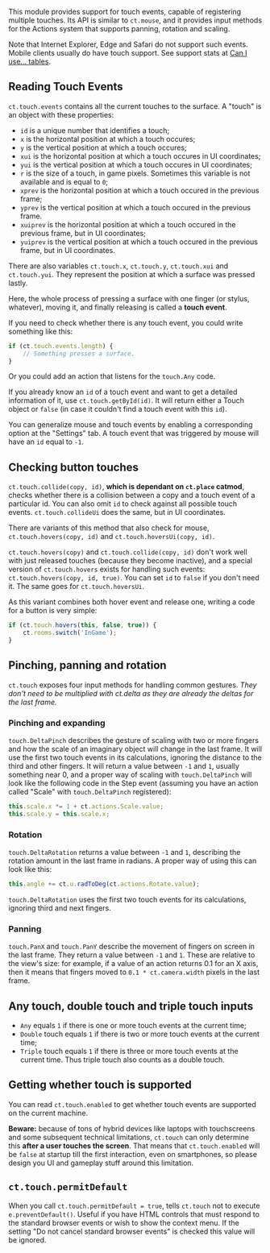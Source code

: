 This module provides support for touch events, capable of registering multiple touches. Its API is similar to `ct.mouse`, and it provides input methods for the Actions system that supports panning, rotation and scaling.

Note that Internet Explorer, Edge and Safari do not support such events. Mobile clients usually do have touch support. See support stats at [Can I use… tables](https://caniuse.com/#feat=touch).

## Reading Touch Events

`ct.touch.events` contains all the current touches to the surface. A "touch" is an object with these properties:

* `id` is a unique number that identifies a touch;
* `x` is the horizontal position at which a touch occures;
* `y` is the vertical position at which a touch occures;
* `xui` is the horizontal position at which a touch occures in UI coordinates;
* `yui` is the vertical position at which a touch occures in UI coordinates;
* `r` is the size of a touch, in game pixels. Sometimes this variable is not available and is equal to `0`;
* `xprev` is the horizontal position at which a touch occured in the previous frame;
* `yprev` is the vertical position at which a touch occured in the previous frame.
* `xuiprev` is the horizontal position at which a touch occured in the previous frame, but in UI coordinates;
* `yuiprev` is the vertical position at which a touch occured in the previous frame, but in UI coordinates.

There are also variables `ct.touch.x`, `ct.touch.y`, `ct.touch.xui` and `ct.touch.yui`. They represent the position at which a surface was pressed lastly.

Here, the whole process of pressing a surface with one finger (or stylus, whatever), moving it, and finally releasing is called a **touch event**.

If you need to check whether there is any touch event, you could write something like this:

```js
if (ct.touch.events.length) {
    // Something presses a surface.
}
```

Or you could add an action that listens for the `touch.Any` code.

If you already know an `id` of a touch event and want to get a detailed information of it, use `ct.touch.getById(id)`. It will return either a Touch object or `false` (in case it couldn't find a touch event with this `id`).

You can generalize mouse and touch events by enabling a corresponding option at the "Settings" tab. A touch event that was triggered by mouse will have an `id` equal to `-1`.

## Checking button touches

`ct.touch.collide(copy, id)`, **which is dependant on `ct.place` catmod**, checks whether there is a collision between a copy and a touch event of a particular id. You can also omit `id` to check against all possible touch events. `ct.touch.collideUi` does the same, but in UI coordinates.

There are variants of this method that also check for mouse, `ct.touch.hovers(copy, id)` and `ct.touch.hoversUi(copy, id)`.

`ct.touch.hovers(copy)` and `ct.touch.collide(copy, id)` don't work well with just released touches (because they become inactive), and a special version of `ct.touch.hovers` exists for handling such events: `ct.touch.hovers(copy, id, true)`. You can set `id` to `false` if you don't need it. The same goes for `ct.touch.hoversUi`.

As this variant combines both hover event and release one, writing a code for a button is very simple:

```js
if (ct.touch.hovers(this, false, true)) {
    ct.rooms.switch('InGame');
}
```

## Pinching, panning and rotation

`ct.touch` exposes four input methods for handling common gestures. *They don't need to be multiplied with ct.delta as they are already the deltas for the last frame.*

### Pinching and expanding

`touch.DeltaPinch` describes the gesture of scaling with two or more fingers and how the scale of an imaginary object will change in the last frame. It will use the first two touch events in its calculations, ignoring the distance to the third and other fingers. It will return a value between `-1` and `1`, usually something near 0, and a proper way of scaling with `touch.DeltaPinch` will look like the following code in the Step event (assuming you have an action called "Scale" with `touch.DeltaPinch` registered):

```js
this.scale.x *= 1 + ct.actions.Scale.value;
this.scale.y = this.scale.x;
```

### Rotation

`touch.DeltaRotation` returns a value between `-1` and `1`, describing the rotation amount in the last frame in radians. A proper way of using this can look like this:

```js
this.angle += ct.u.radToDeg(ct.actions.Rotate.value);
```

`touch.DeltaRotation` uses the first two touch events for its calculations, ignoring third and next fingers.

### Panning

`touch.PanX` and `touch.PanY` describe the movement of fingers on screen in the last frame. They return a value between `-1` and `1`. These are relative to the view's size: for example, if a value of an action returns 0.1 for an X axis, then it means that fingers moved to `0.1 * ct.camera.width` pixels in the last frame.

## Any touch, double touch and triple touch inputs

* `Any` equals `1` if there is one or more touch events at the current time;
* `Double` touch equals `1` if there is two or more touch events at the current time;
* `Triple` touch equals `1` if there is three or more touch events at the current time. Thus triple touch also counts as a double touch.

## Getting whether touch is supported

You can read `ct.touch.enabled` to get whether touch events are supported on the current machine.

**Beware:** because of tons of hybrid devices like laptops with touchscreens and some subsequent technical limitations, `ct.touch` can only determine this **after a user touches the screen**. That means that `ct.touch.enabled` will be `false` at startup till the first interaction, even on smartphones, so please design you UI and gameplay stuff around this limitation.

## `ct.touch.permitDefault`

When you call `ct.touch.permitDefault = true`, tells `ct.touch` not to execute `e.preventDefault()`. Useful if you have HTML controls that must respond to the standard browser events or wish to show the context menu. If the setting "Do not cancel standard browser events" is checked this value will be ignored.
